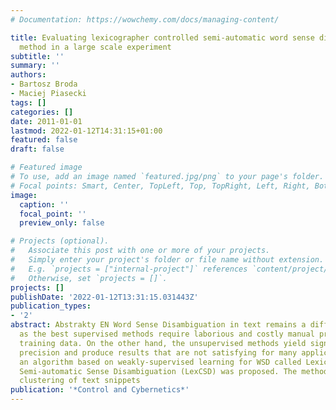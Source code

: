 ```yaml
---
# Documentation: https://wowchemy.com/docs/managing-content/

title: Evaluating lexicographer controlled semi-automatic word sense disambiguation
  method in a large scale experiment
subtitle: ''
summary: ''
authors:
- Bartosz Broda
- Maciej Piasecki
tags: []
categories: []
date: 2011-01-01
lastmod: 2022-01-12T14:31:15+01:00
featured: false
draft: false

# Featured image
# To use, add an image named `featured.jpg/png` to your page's folder.
# Focal points: Smart, Center, TopLeft, Top, TopRight, Left, Right, BottomLeft, Bottom, BottomRight.
image:
  caption: ''
  focal_point: ''
  preview_only: false

# Projects (optional).
#   Associate this post with one or more of your projects.
#   Simply enter your project's folder or file name without extension.
#   E.g. `projects = ["internal-project"]` references `content/project/deep-learning/index.md`.
#   Otherwise, set `projects = []`.
projects: []
publishDate: '2022-01-12T13:31:15.031443Z'
publication_types:
- '2'
abstract: Abstrakty EN Word Sense Disambiguation in text remains a difficult problem
  as the best supervised methods require laborious and costly manual preparation of
  training data. On the other hand, the unsupervised methods yield significantly lower
  precision and produce results that are not satisfying for many applications. Recently,
  an algorithm based on weakly-supervised learning for WSD called Lexicographer-Controlled
  Semi-automatic Sense Disambiguation (LexCSD) was proposed. The method is based on
  clustering of text snippets
publication: '*Control and Cybernetics*'
---
```

